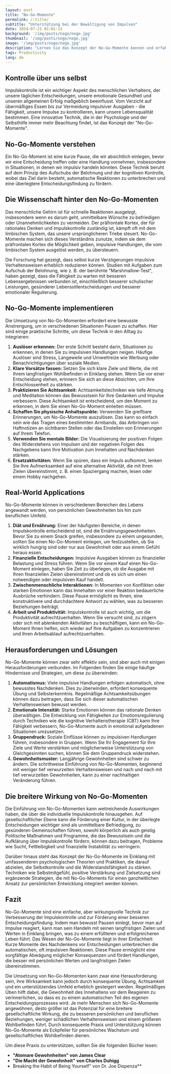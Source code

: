 ```yaml
---
layout: post 
title: "No-Go-Momente"
permalink: /:title/ 
subtitle: "Unterstützung bei der Bewältigung von Impulsen"
date: 2024-07-21 02:01:13
background: '/img/posts/nogo/nogo.jpg'
thumbnail: '/img/posts/nogo/nogo.jpg'
image: '/img/posts/nogo/nogo.jpg'
description: "Lernen Sie das Konzept der No-Go-Momente kennen und erfahren Sie, wie diese Ihnen helfen können, Ihre Impulse zu kontrollieren und bessere Entscheidungen zu treffen."
tags: Productivity
lang: de
---
```



## Kontrolle über uns selbst

Impulskontrolle ist ein wichtiger Aspekt des menschlichen Verhaltens, der unsere täglichen Entscheidungen, unsere emotionale Gesundheit und unseren allgemeinen Erfolg maßgeblich beeinflusst. Vom Verzicht auf übermäßiges Essen bis zur Vermeidung impulsiver Ausgaben - die Fähigkeit, unsere Impulse zu kontrollieren, kann unsere Lebensqualität bestimmen. Eine innovative Technik, die in der Psychologie und der Selbsthilfe immer mehr Beachtung findet, ist das Konzept der "No-Go-Momente".

## No-Go-Momente verstehen

Ein No-Go-Moment ist eine kurze Pause, die wir absichtlich einlegen, bevor wir eine Entscheidung treffen oder eine Handlung vornehmen, insbesondere in Situationen, in denen wir impulsiv handeln könnten. Diese Technik beruht auf dem Prinzip des Aufschubs der Belohnung und der kognitiven Kontrolle, wobei das Ziel darin besteht, automatische Reaktionen zu unterbrechen und eine überlegtere Entscheidungsfindung zu fördern.

## Die Wissenschaft hinter den No-Go-Momenten

Das menschliche Gehirn ist für schnelle Reaktionen ausgelegt, insbesondere wenn es darum geht, unmittelbare Wünsche zu befriedigen oder Unannehmlichkeiten zu vermeiden. Der präfrontale Kortex, der für rationales Denken und Impulskontrolle zuständig ist, kämpft oft mit dem limbischen System, das unsere ursprünglicheren Triebe steuert. No-Go-Momente machen sich dieses Verständnis zunutze, indem sie dem präfrontalen Kortex die Möglichkeit geben, impulsive Handlungen, die vom limbischen System ausgelöst werden, zu übersteuern.

Die Forschung hat gezeigt, dass selbst kurze Verzögerungen impulsive Verhaltensweisen erheblich reduzieren können. Studien mit Aufgaben zum Aufschub der Belohnung, wie z. B. der berühmte "Marshmallow-Test", haben gezeigt, dass die Fähigkeit zu warten mit besseren Lebensergebnissen verbunden ist, einschließlich besserer schulischer Leistungen, gesünderer Lebensstilentscheidungen und besserer emotionaler Regulierung.

## No-Go-Momente implementieren

Die Umsetzung von No-Go-Momenten erfordert eine bewusste Anstrengung, um in verschiedenen Situationen Pausen zu schaffen. Hier sind einige praktische Schritte, um diese Technik in den Alltag zu integrieren:

1. **Auslöser erkennen:** Der erste Schritt besteht darin, Situationen zu erkennen, in denen Sie zu impulsiven Handlungen neigen. Häufige Auslöser sind Stress, Langeweile und Umweltreize wie Werbung oder Benachrichtigungen über soziale Medien.
2. **Klare Vorsätze fassen:** Setzen Sie sich klare Ziele und Werte, die mit Ihrem langfristigen Wohlbefinden in Einklang stehen. Wenn Sie vor einer Entscheidung stehen, erinnern Sie sich an diese Absichten, um Ihre Entschlossenheit zu stärken.
3. **Praktizieren Sie Achtsamkeit:** Achtsamkeitstechniken wie tiefe Atmung und Meditation können das Bewusstsein für Ihre Gedanken und Impulse verbessern. Diese Achtsamkeit ist entscheidend, um den Moment zu erkennen, in dem Sie einen No-Go-Moment einleiten müssen.
4. **Schaffen Sie physische Anhaltspunkte:** Verwenden Sie greifbare Erinnerungen, um No-Go-Momente auszulösen. Das kann so einfach sein wie das Tragen eines bestimmten Armbands, das Anbringen von Haftnotizen an sichtbaren Stellen oder das Einstellen von Erinnerungen auf Ihrem Telefon.
5. **Verwenden Sie mentale Bilder:** Die Visualisierung der positiven Folgen des Widerstehens von Impulsen und der negativen Folgen des Nachgebens kann Ihre Motivation zum Innehalten und Nachdenken stärken.
6. **Ersatzaktivitäten:** Wenn Sie spüren, dass ein Impuls aufkommt, lenken Sie Ihre Aufmerksamkeit auf eine alternative Aktivität, die mit Ihren Zielen übereinstimmt, z. B. einen Spaziergang machen, lesen oder einem Hobby nachgehen.

## Real-World Applications

No-Go-Momente können in verschiedenen Bereichen des Lebens angewandt werden, von persönlichen Gewohnheiten bis hin zum beruflichen Umfeld.

1. **Diät und Ernährung:** Einer der häufigsten Bereiche, in denen Impulskontrolle entscheidend ist, sind die Ernährungsgewohnheiten. Bevor Sie zu einem Snack greifen, insbesondere zu einem ungesunden, sollten Sie einen No-Go-Moment einlegen, um festzustellen, ob Sie wirklich hungrig sind oder nur aus Gewohnheit oder aus einem Gefühl heraus essen.
2. **Finanzielle Entscheidungen:** Impulsive Ausgaben können zu finanzieller Belastung und Stress führen. Wenn Sie vor einem Kauf einen No-Go-Moment einlegen, haben Sie Zeit zu überlegen, ob die Ausgabe mit Ihren finanziellen Zielen übereinstimmt und ob es sich um einen notwendigen oder impulsiven Kauf handelt.
3. **Zwischenmenschliche Interaktionen:** In Momenten von Konflikten oder starken Emotionen kann das Innehalten vor einer Reaktion bedauerliche Ausbrüche verhindern. Diese Pause ermöglicht es Ihnen, eine konstruktivere und durchdachtere Antwort zu wählen, was zu besseren Beziehungen beiträgt.
4. **Arbeit und Produktivität:** Impulskontrolle ist auch wichtig, um die Produktivität aufrechtzuerhalten. Wenn Sie versucht sind, zu zögern oder sich mit ablenkenden Aktivitäten zu beschäftigen, kann ein No-Go-Moment Ihnen helfen, sich wieder auf Ihre Aufgaben zu konzentrieren und Ihren Arbeitsablauf aufrechtzuerhalten.

## Herausforderungen und Lösungen

No-Go-Momente können zwar sehr effektiv sein, sind aber auch mit einigen Herausforderungen verbunden. Im Folgenden finden Sie einige häufige Hindernisse und Strategien, um diese zu überwinden:

1. **Automatismus:** Viele impulsive Handlungen erfolgen automatisch, ohne bewusstes Nachdenken. Dies zu überwinden, erfordert konsequente Übung und Selbsterkenntnis. Regelmäßige Achtsamkeitsübungen können dazu beitragen, dass Sie sich dieser automatischen Verhaltensweisen bewusst werden.
2. **Emotionale Intensität:** Starke Emotionen können das rationale Denken überwältigen. Die Entwicklung von Fähigkeiten zur Emotionsregulierung durch Techniken wie die kognitive Verhaltenstherapie (CBT) kann Ihre Fähigkeit verbessern, No-Go-Momente auch in emotional aufgeladenen Situationen umzusetzen.
3. **Gruppendruck:** Soziale Einflüsse können zu impulsiven Handlungen führen, insbesondere in Gruppen. Wenn Sie Ihr Engagement für Ihre Ziele und Werte verstärken und möglicherweise Unterstützung von Gleichgesinnten suchen, können Sie dem Gruppendruck widerstehen.
4. **Gewohnheitsmuster:** Langjährige Gewohnheiten sind schwer zu ändern. Die schrittweise Einführung von No-Go-Momenten, beginnend mit weniger tief verwurzelten Verhaltensweisen und nach und nach mit tief verwurzelten Gewohnheiten, kann zu einer nachhaltigen Veränderung führen.

## Die breitere Wirkung von No-Go-Momenten

Die Einführung von No-Go-Momenten kann weitreichende Auswirkungen haben, die über die individuelle Impulskontrolle hinausgehen. Auf gesellschaftlicher Ebene kann die Förderung einer Kultur, in der überlegte Entscheidungen wichtiger sind als unmittelbare Befriedigung, zu gesünderen Gemeinschaften führen, sowohl körperlich als auch geistig. Politische Maßnahmen und Programme, die das Bewusstsein und die Aufklärung über Impulskontrolle fördern, können dazu beitragen, Probleme wie Sucht, Fettleibigkeit und finanzielle Instabilität zu verringern.

Darüber hinaus steht das Konzept der No-Go-Momente im Einklang mit umfassenderen psychologischen Theorien und Praktiken, die darauf abzielen, die Selbstkontrolle und die Widerstandsfähigkeit zu stärken. Techniken wie Selbstmitgefühl, positive Verstärkung und Zielsetzung sind ergänzende Strategien, die mit No-Go-Moments für einen ganzheitlichen Ansatz zur persönlichen Entwicklung integriert werden können.

## Fazit

No-Go-Momente sind eine einfache, aber wirkungsvolle Technik zur Verbesserung der Impulskontrolle und zur Förderung einer besseren Entscheidungsfindung. Indem man bewusst Pausen einlegt, bevor man auf Impulse reagiert, kann man sein Handeln mit seinen langfristigen Zielen und Werten in Einklang bringen, was zu einem erfüllteren und erfolgreicheren Leben führt. Das Wesen der No-Go-Momente liegt in ihrer Einfachheit: Kurze Momente des Nachdenkens vor Entscheidungen unterbrechen die automatischen, oft impulsiven Reaktionen. Diese Pause ermöglicht eine sorgfältige Abwägung möglicher Konsequenzen und fördert Handlungen, die besser mit persönlichen Werten und langfristigen Zielen übereinstimmen.

Die Umsetzung von No-Go-Momenten kann zwar eine Herausforderung sein, ihre Wirksamkeit kann jedoch durch konsequente Übung, Achtsamkeit und ein unterstützendes Umfeld erheblich gesteigert werden. Regelmäßiges Üben hilft dabei, die Gewohnheit des Innehaltens vor dem Reagieren zu verinnerlichen, so dass es zu einem automatischen Teil des eigenen Entscheidungsprozesses wird. Je mehr Menschen sich No-Go-Momente angewöhnen, desto größer ist das Potenzial für eine breitere gesellschaftliche Wirkung, die zu besseren persönlichen und beruflichen Beziehungen, weniger schädlichen Verhaltensweisen und einem größeren Wohlbefinden führt. Durch konsequente Praxis und Unterstützung können No-Go-Momente als Eckpfeiler für persönliches Wachstum und gesellschaftliches Wohlbefinden dienen.

Um diese Praxis zu unterstützen, sollten Sie die folgenden Bücher lesen:

- **"Atomare Gewohnheiten" von James Clear**
- **"Die Macht der Gewohnheit" von Charles Duhigg**
- Breaking the Habit of Being Yourself" von Dr. Joe Dispenza**